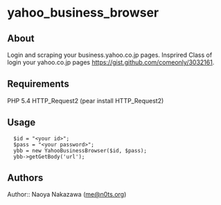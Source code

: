 yahoo_business_browser
===================================

About
-----
Login and scraping your business.yahoo.co.jp pages.
Insprired Class of login your yahoo.co.jp pages https://gist.github.com/comeonly/3032161.


Requirements
-----
PHP 5.4
HTTP_Request2 (pear install HTTP_Request2)


Usage
-----
```
  $id = "<your id>";
  $pass = "<your password>";
  ybb = new YahooBusinessBrowser($id, $pass);
  ybb->getGetBody('url');
```

Authors
-------------------
Author:: Naoya Nakazawa (<me@n0ts.org>)
